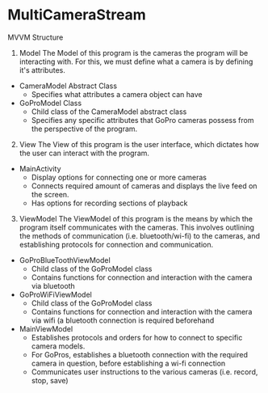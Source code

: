 # MultiCameraStream
MVVM Structure
1. Model
   The Model of this program is the cameras the program will be interacting with. For this, we must define what a camera is by defining it's attributes.
* CameraModel Abstract Class
  * Specifies what attributes a camera object can have
* GoProModel Class
  * Child class of the CameraModel abstract class
  * Specifies any specific attributes that GoPro cameras possess from the perspective of the program.


2. View
   The View of this program is the user interface, which dictates how the user can interact with the program.
* MainActivity
  * Display options for connecting one or more cameras
  * Connects required amount of cameras and displays the live feed on the screen.
  * Has options for recording sections of playback 


3. ViewModel
   The ViewModel of this program is the means by which the program itself communicates with the cameras. This involves outlining the methods of communication (i.e. bluetooth/wi-fi) to the cameras, and establishing protocols for connection and communication.
* GoProBlueToothViewModel
  * Child class of the GoProModel class
  * Contains functions for connection and interaction with the camera via bluetooth
* GoProWiFiViewModel
  * Child class of the GoProModel class
  * Contains functions for connection and interaction with the camera via wifi (a bluetooth connection is required beforehand
* MainViewModel
  * Establishes protocols and orders for how to connect to specific camera models.
  * For GoPros, establishes a bluetooth connection with the required camera in question, before establishing a wi-fi connection
  * Communicates user instructions to the various cameras (i.e. record, stop, save)
